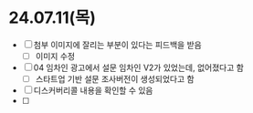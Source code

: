 # 24.07.11(목)

- [ ]  첨부 이미지에 잘리는 부분이 있다는 피드백을 받음
    - [ ]  이미지 수정
- [ ]  04 임차인 광고에서 설문 임차인 V2가 있었는데, 없어졌다고 함
    - [ ]  스타트업 기반 설문 조사버전이 생성되었다고 함
- [ ]  디스커버리콜 내용을 확인할 수 있음
- [ ]